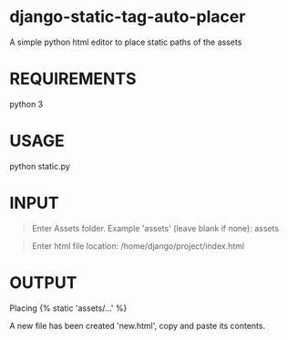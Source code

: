 # django-static-tag-auto-placer
A simple python html editor to place static paths of the assets

# REQUIREMENTS

python 3

# USAGE

python static.py 

# INPUT 

> Enter Assets folder. Example 'assets' (leave blank if none): assets

> Enter html file location: /home/django/project/index.html

# OUTPUT

Placing {% static 'assets/...' %}

A new file has been created 'new.html', copy and paste its contents.


